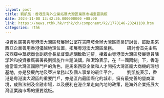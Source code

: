 ```yaml
---
layout: post
title: 劉凱旋：香港是海外企業拓展大灣區業務市場重要跳板
date: 2024-11-08 13:42:36.000000000 +08:00
link: https://news.rthk.hk/rthk/ch/component/k2/1778146-20241108.htm
categories: rthk
---
```


投資推廣署與粵港澳大灣區發展辦公室在吉隆坡合辦大灣區商業研討會，鼓勵馬來西亞企業善用香港優越地理位置，拓展粵港澳大灣區業務。
　　
研討會首先由馬來西亞中華總商會副總會長拿督葉翃瑚致歡迎辭，接着由粵港澳大灣區發展專員陳潔玲和投資推廣署署長劉凱旋作主題演講。陳潔玲表示，在「一國兩制」下，香港擔當着大灣區國際門戶的角色，是馬來西亞企業和人才開拓大灣區龐大商機的理想基地，亦是發展內地及亞洲業務以及個人事業的最佳平台。
　　
劉凱旋表示，香港是粵港澳大灣區的重要門戶，亦是區內最國際化的城市，擁有最完善的營商環境，成熟法制及金融市場，以及便利在港企業走向內地的政策，是海外企業拓展大灣區業務市場的重要跳板。
